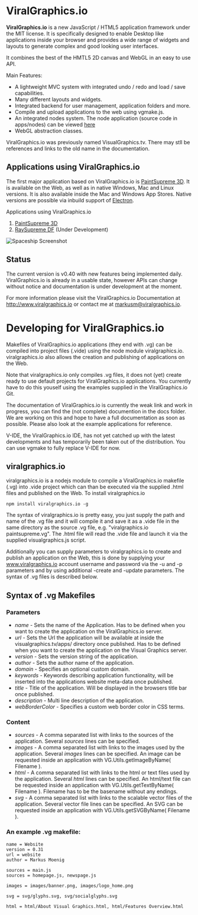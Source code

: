 ViralGraphics.io
================

**ViralGraphics.io** is a new JavaScript / HTML5 application framework under the MIT license. It is specifically designed to enable Desktop like applications inside your browser and provides a wide range of widgets and layouts to generate complex and good looking user interfaces.

It combines the best of the HMTL5 2D canvas and WebGL in an easy to use API.

Main Features:

* A lightweight MVC system with integrated undo / redo and load / save capabilities.
* Many different layouts and widgets.
* Integrated backend for user management, application folders and more.
* Compile and upload applications to the web using vgmake.js.
* An integrated nodes system. The node application (source code in apps/nodes) can be viewed [here](https://visualgraphics.tv/apps/nodes)
* WebGL abstraction classes.

ViralGraphics.io was previously named VisualGraphics.tv. There may stll be references and links to the old name in the documentation.

## Applications using ViralGraphics.io

The first major application based on ViralGraphics.io is [PaintSupreme 3D](https://www.paintsupreme3d.com). It is available on the Web, as well as in native Windows, Mac and Linux versions. It is also available inside the Mac and Windows App Stores. Native versions are possible via inbuild support of [Electron](https://electron.atom.io/).

Applications using ViralGraphics.io

1. [PaintSupreme 3D](https://www.paintsupreme3d.com)
2. [RaySupreme DF](https://www.raysupreme.com) (Under Development)

![Spaceship Screenshot](https://s3-us-west-2.amazonaws.com/braindistrict/Spaceship.jpg "PaintSupreme 3D Screenshot")

## Status

The current version is v0.40 with new features being implemented daily. ViralGraphics.io is already in a usable state, however APIs can change without notice and documentation is under development at the moment.

For more information please visit the ViralGraphics.io Documentation at http://www.viralgraphics.io or contact me at markusm@viralgraphics.io.

# Developing for ViralGraphics.io

Makefiles of ViralGraphics.io applications (they end with .vg) can be compiled into project files (.vide) using the node module viralgraphics.io. viralgraphics.io also allows the creation and publishing of applications on the Web.

Note that viralgraphics.io only compiles .vg files, it does not (yet) create ready to use default projects for ViralGraphics.io applications. You currently have to do this youself using the examples supplied in the ViralGraphics.io Git.

The documentation of ViralGraphics.io is currently the weak link and work in progress, you can find the (not complete) documention in the docs folder. We are working on this and hope to have a full documentation as soon as possible. Please also look at the example applications for reference.

V-IDE, the ViralGraphics.io IDE, has not yet catched up with the latest developments and has temporarily been taken out of the distribution. You can use vgmake to fully replace V-IDE for now.

## viralgraphics.io

viralgraphics.io is a nodejs module to compile a ViralGraphics.io makefile (.vg) into .vide project which can than be executed via the supplied .html files and published on the Web. To install viralgraphics.io

```
npm install viralgraphics.io -g
```


The syntax of viralgraphics.io is pretty easy, you just supply the path and name of the .vg file and it will compile it and save it as a .vide file in the same directory as the source .vg file, e.g. "viralgraphics.io paintsupreme.vg". The .html file will read the .vide file and launch it via the supplied visualgraphics.js script.

Additionally you can supply parameters to viralgraphics.io to create and publish an application on the Web, this is done by supplying your www.viralgraphics.io account username and password via the -u and -p parameters and by using additional -create and -update parameters. The syntax of .vg files is described below.

## Syntax of .vg Makefiles

### Parameters


* _name_ - Sets the name of the Application. Has to be defined when you want to create the application on the ViralGraphics.io server.
* _url_ - Sets the Url the application will be available at inside the visualgraphics.tv/apps/ directory once published. Has to be defined when you want to create the application on the Visual Graphics server.
* _version_ - Sets the version string of the application.
* _author_ - Sets the author name of the application.
* _domain_ - Specifies an optional custom domain.
* _keywords_ - Keywords describing application functionality, will be inserted into the applications website meta-data once published.
* _title_ - Title of the application. Will be displayed in the browsers title bar once published.
* _description_ - Multi line description of the application.
* _webBorderColor_ - Specifies a custom web border color in CSS terms.

### Content

* _sources_ - A comma separated list with links to the sources of the application. Several _sources_ lines can be specified.
* _images_ - A comma separated list with links to the images used by the application. Several _images_ lines can be specified. An image can be requested inside an application with VG.Utils.getImageByName( Filename ).
* _html_ - A comma separated list with links to the html or text files used by the application. Several _html_ lines can be specified. An html/text file can be requested inside an application with VG.Utils.getTextByName( Filename ). Filename has to be the basename without any endings.
* _svg_ - A comma separated list with links to the scalable vector files of the application. Several vector file lines can be specified. An SVG can be requested inside an application with VG.Utils.getSVGByName( Filename ).

### An example .vg makefile:

```
name = Website
version = 0.31
url = website
author = Markus Moenig

sources = main.js
sources = homepage.js, newspage.js

images = images/banner.png, images/logo_home.png

svg = svg/glyphs.svg, svg/socialglyphs.svg

html = html/About Visual Graphics.html, html/Features Overview.html
```